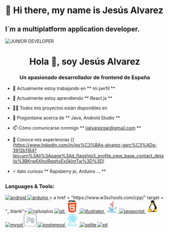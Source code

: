 # 👋 Hi there, my name is Jesús Alvarez
## I´m a multiplatform application developer.
![JUNIOR DEVELOPER](https://user-images.githubusercontent.com/51082512/117128824-33c63d80-ad9e-11eb-88e2-eb0ac1ae4fbd.png)
<h1 align = "center"> Hola 👋, soy Jesús Alvarez </h1>
<h3 align = "center"> Un apasionado desarrollador de frontend de España </h3>

- 🔭 Actualmente estoy trabajando en ** mi perfil **

- 🌱 Actualmente estoy aprendiendo ** React js **

- 👨‍💻 Todos mis proyectos están disponibles en [](https://github.com/JAlvarezGar)

- 💬 Pregúntame acerca de ** Java, Android Studio **

- 📫 Cómo comunicarse conmigo ** jjalvarezgar@gmail.com **

- 📄 Conoce mis experiencias [] (https://www.linkedin.com/in/jes%C3%BAs-alvarez-garc%C3%ADa-3912b1164?lipi=urn%3Ali%3Apage%3Ad_flagship3_profile_view_base_contact_details%3BKrw6XholRqqhxEx0kIntTw%3D%3D)

- ⚡ dato curioso ** Rapsberry pi, Arduino ... **


<h3 align = "left"> Languages & Tools: </h3>
<p align = "left"> <a href="https://developer.android.com" target="_blank"> 
<img src = "https://raw.githubusercontent.com/devicons/devicon/master/ icons / android / android-original-wordmark.svg "alt =" android "width =" 40 "height =" 40 "/> </a>
<a href =" https://www.arduino.cc/ "objetivo = "_ blank"> <img src = "https://cdn.worldvectorlogo.com/logos/arduino-1.svg" alt = "arduino" width = "40" height = "40"/> 
</a> 
< a href = "https://www.w3schools.com/cpp/" target = "_ blank"> 
<img src = "https://raw.githubusercontent.com/devicons/devicon/master/icons/cplusplus/cplusplus- original.svg "alt = "cplusplus" width = "40" height = "40" /> </a> 
<a href="https://git-scm.com/" target="_blank"> <img src = "https: //www.vectorlogo.zone/logos/git-scm/git-scm-icon.svg "alt =" git "width =" 40 "height =" 40 "/> </a> <a href =" https: //www.w3.org/html/ "target =" _ blank "> 
<img src =" https://raw.githubusercontent.com/devicons/devicon/master/icons/html5/html5-original-wordmark.svg " alt = "html5" width = "40" height = "40" /> </a> 
<a href="https://www.adobe.com/in/products/illustrator.html" target="_blank"> 
<img src = "https: //www.vectorlogo.zone / logos / adobe_illustrator / adobe_illustrator-icon.svg "alt =" illustrator "width =" 40 "height =" 40 "/> </a> 
<a href =" https://www.java.com "target = "_blank"> 
<img src = "https://raw.githubusercontent.com/devicons/devicon/master/icons/java/java-original.svg" alt = "java" width = "40" height = "40" /> </a> 
<a href="https://developer.mozilla.org/en-US/docs/Web/JavaScript" target="_blank"> 
<img src = "https: //raw.githubusercontent. com / devicons / devicon / master / icons / javascript / javascript-original.svg "alt =" javascript "width =" 40 "height =" 40 "/> </a> 
<a href =" https: // www.linux.org/ "target =" _ blank "> 
<img src =" https://raw.githubusercontent.com/devicons/devicon/master/icons/linux/linux-original.svg "alt =" linux "width =" 40 "altura =" 40 "/> </a> 
<a href="https://www.mysql.com/" target="_blank"> 
<img src =" https://raw.githubusercontent.com/ devicons / devicon / master / icons / mysql / mysql-original-wordmark.svg "alt =" mysql "width =" 40 "height =" 40 "/> </a> 
<a href =" https: // www. photoshop.com/en "target =" _ blank "> 
<img src =" https://raw.githubusercontent.com/devicons/devicon/master/icons/photoshop/photoshop-line.svg "alt =" photoshop "width = "40"height = "40" /> </a> 
<a href="https://www.postgresql.org" target="_blank"> 
<img src = "https://raw.githubusercontent.com/devicons/devicon /master/icons/postgresql/postgresql-original-wordmark.svg "alt =" postgresql "width =" 40 "height =" 40 "/> </a> 
<a href =" https://reactjs.org/ " target = "_ blank"> 
<img src = "https://raw.githubusercontent.com/devicons/devicon/master/icons/react/react-original-wordmark.svg" alt = "react" width = "40" height = "40" /> </a> 
<a href="https://www.sqlite.org/" target="_blank"> 
<img src = "https: //www.vectorlogo.zone / logos / sqlite / sqlite-icon.svg "alt =" sqlite "width =" 40 "height =" 40 "/> </a> 
<a href =" https://www.adobe.com/products/ xd.html "target =" _ blank "> 
<img src =" https://cdn.worldvectorlogo.com/logos/adobe-xd.svg "alt =" xd "width =" 40 "height =" 40 "/> </a> </p>



